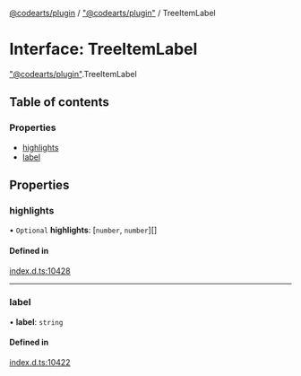 [@codearts/plugin](../README.md) / ["@codearts/plugin"](../modules/_codearts_plugin_.md) / TreeItemLabel

# Interface: TreeItemLabel

["@codearts/plugin"](../modules/_codearts_plugin_.md).TreeItemLabel

## Table of contents

### Properties

- [highlights](codearts_plugin_.TreeItemLabel.md#highlights)
- [label](codearts_plugin_.TreeItemLabel.md#label)

## Properties

### highlights

• `Optional` **highlights**: [`number`, `number`][]

#### Defined in

[index.d.ts:10428](https://github.com/huaweicloud/cloudide-plugin-api/blob/203b986/index.d.ts#L10428)

___

### label

• **label**: `string`

#### Defined in

[index.d.ts:10422](https://github.com/huaweicloud/cloudide-plugin-api/blob/203b986/index.d.ts#L10422)
